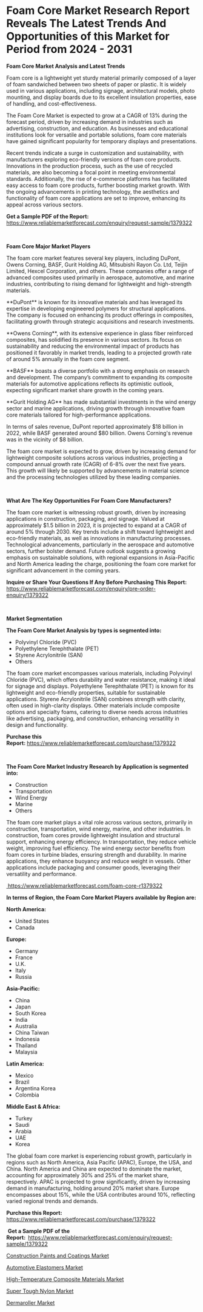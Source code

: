 <p><h1>Foam Core Market Research Report Reveals The Latest Trends And Opportunities of this Market for Period from 2024 - 2031</h1></p><p><strong>Foam Core Market Analysis and Latest Trends</strong></p>
<p><p>Foam core is a lightweight yet sturdy material primarily composed of a layer of foam sandwiched between two sheets of paper or plastic. It is widely used in various applications, including signage, architectural models, photo mounting, and display boards due to its excellent insulation properties, ease of handling, and cost-effectiveness.</p><p>The Foam Core Market is expected to grow at a CAGR of 13% during the forecast period, driven by increasing demand in industries such as advertising, construction, and education. As businesses and educational institutions look for versatile and portable solutions, foam core materials have gained significant popularity for temporary displays and presentations.</p><p>Recent trends indicate a surge in customization and sustainability, with manufacturers exploring eco-friendly versions of foam core products. Innovations in the production process, such as the use of recycled materials, are also becoming a focal point in meeting environmental standards. Additionally, the rise of e-commerce platforms has facilitated easy access to foam core products, further boosting market growth. With the ongoing advancements in printing technology, the aesthetics and functionality of foam core applications are set to improve, enhancing its appeal across various sectors.</p></p>
<p><strong>Get a Sample PDF of the Report:&nbsp;</strong> <a href="https://www.reliablemarketforecast.com/enquiry/request-sample/1379322?utm_campaign=1108&utm_medium=2&utm_source=Github&utm_content=ia&utm_term=07112024&utm_id=foam-core">https://www.reliablemarketforecast.com/enquiry/request-sample/1379322</a></p>
<p>&nbsp;</p>
<p><strong>Foam Core Major Market Players</strong></p>
<p><p>The foam core market features several key players, including DuPont, Owens Corning, BASF, Gurit Holding AG, Mitsubishi Rayon Co. Ltd, Teijin Limited, Hexcel Corporation, and others. These companies offer a range of advanced composites used primarily in aerospace, automotive, and marine industries, contributing to rising demand for lightweight and high-strength materials.</p><p>**DuPont** is known for its innovative materials and has leveraged its expertise in developing engineered polymers for structural applications. The company is focused on enhancing its product offerings in composites, facilitating growth through strategic acquisitions and research investments.</p><p>**Owens Corning**, with its extensive experience in glass fiber reinforced composites, has solidified its presence in various sectors. Its focus on sustainability and reducing the environmental impact of products has positioned it favorably in market trends, leading to a projected growth rate of around 5% annually in the foam core segment.</p><p>**BASF** boasts a diverse portfolio with a strong emphasis on research and development. The company’s commitment to expanding its composite materials for automotive applications reflects its optimistic outlook, expecting significant market share growth in the coming years.</p><p>**Gurit Holding AG** has made substantial investments in the wind energy sector and marine applications, driving growth through innovative foam core materials tailored for high-performance applications.</p><p>In terms of sales revenue, DuPont reported approximately $18 billion in 2022, while BASF generated around $80 billion. Owens Corning's revenue was in the vicinity of $8 billion.</p><p>The foam core market is expected to grow, driven by increasing demand for lightweight composite solutions across various industries, projecting a compound annual growth rate (CAGR) of 6-8% over the next five years. This growth will likely be supported by advancements in material science and the processing technologies utilized by these leading companies.</p></p>
<p>&nbsp;</p>
<p><strong>What Are The Key Opportunities For Foam Core Manufacturers?</strong></p>
<p><p>The foam core market is witnessing robust growth, driven by increasing applications in construction, packaging, and signage. Valued at approximately $1.5 billion in 2023, it is projected to expand at a CAGR of around 5% through 2030. Key trends include a shift toward lightweight and eco-friendly materials, as well as innovations in manufacturing processes. Technological advancements, particularly in the aerospace and automotive sectors, further bolster demand. Future outlook suggests a growing emphasis on sustainable solutions, with regional expansions in Asia-Pacific and North America leading the charge, positioning the foam core market for significant advancement in the coming years.</p></p>
<p><strong>Inquire or Share Your Questions If Any Before Purchasing This Report:</strong> <a href="https://www.reliablemarketforecast.com/enquiry/pre-order-enquiry/1379322?utm_campaign=1108&utm_medium=2&utm_source=Github&utm_content=ia&utm_term=07112024&utm_id=foam-core">https://www.reliablemarketforecast.com/enquiry/pre-order-enquiry/1379322</a></p>
<p>&nbsp;</p>
<p><strong>Market Segmentation</strong></p>
<p><strong>The Foam Core Market Analysis by types is segmented into:</strong></p>
<p><ul><li>Polyvinyl Chloride (PVC)</li><li>Polyethylene Terephthalate (PET)</li><li>Styrene Acrylonitrile (SAN)</li><li>Others</li></ul></p>
<p><p>The foam core market encompasses various materials, including Polyvinyl Chloride (PVC), which offers durability and water resistance, making it ideal for signage and displays. Polyethylene Terephthalate (PET) is known for its lightweight and eco-friendly properties, suitable for sustainable applications. Styrene Acrylonitrile (SAN) combines strength with clarity, often used in high-clarity displays. Other materials include composite options and specialty foams, catering to diverse needs across industries like advertising, packaging, and construction, enhancing versatility in design and functionality.</p></p>
<p><strong>Purchase this Report:&nbsp;</strong><a href="https://www.reliablemarketforecast.com/purchase/1379322?utm_campaign=1108&utm_medium=2&utm_source=Github&utm_content=ia&utm_term=07112024&utm_id=foam-core">https://www.reliablemarketforecast.com/purchase/1379322</a></p>
<p>&nbsp;</p>
<p><strong>The Foam Core Market Industry Research by Application is segmented into:</strong></p>
<p><ul><li>Construction</li><li>Transportation</li><li>Wind Energy</li><li>Marine</li><li>Others</li></ul></p>
<p><p>The foam core market plays a vital role across various sectors, primarily in construction, transportation, wind energy, marine, and other industries. In construction, foam cores provide lightweight insulation and structural support, enhancing energy efficiency. In transportation, they reduce vehicle weight, improving fuel efficiency. The wind energy sector benefits from foam cores in turbine blades, ensuring strength and durability. In marine applications, they enhance buoyancy and reduce weight in vessels. Other applications include packaging and consumer goods, leveraging their versatility and performance.</p></p>
<p><a href="https://www.reliablemarketforecast.com/foam-core-r1379322?utm_campaign=1108&utm_medium=2&utm_source=Github&utm_content=ia&utm_term=07112024&utm_id=foam-core">&nbsp;https://www.reliablemarketforecast.com/foam-core-r1379322</a></p>
<p><strong>In terms of Region, the Foam Core Market Players available by Region are:</strong></p>
<p>
    <p> <strong> North America: </strong>
        <ul>
            <li>United States</li>
            <li>Canada</li>
        </ul>
        </p> 
    <p> <strong> Europe: </strong>
        <ul>
            <li>Germany</li>
            <li>France</li>
            <li>U.K.</li>
            <li>Italy</li>
            <li>Russia</li>
        </ul>
        </p> 
    <p> <strong> Asia-Pacific: </strong>
        <ul>
            <li>China</li>
            <li>Japan</li>
            <li>South Korea</li>
            <li>India</li>
            <li>Australia</li>
            <li>China Taiwan</li>
            <li>Indonesia</li>
            <li>Thailand</li>
            <li>Malaysia</li>
        </ul>
        </p> 
    <p> <strong> Latin America: </strong>
        <ul>
            <li>Mexico</li>
            <li>Brazil</li>
            <li>Argentina Korea</li>
            <li>Colombia</li>
        </ul>
        </p> 
    <p> <strong> Middle East & Africa: </strong>
        <ul>
            <li>Turkey</li>
            <li>Saudi</li>
            <li>Arabia</li>
            <li>UAE</li>
            <li>Korea</li>
        </ul>
    </p>
    </p>
<p><p>The global foam core market is experiencing robust growth, particularly in regions such as North America, Asia Pacific (APAC), Europe, the USA, and China. North America and China are expected to dominate the market, accounting for approximately 30% and 25% of the market share, respectively. APAC is projected to grow significantly, driven by increasing demand in manufacturing, holding around 20% market share. Europe encompasses about 15%, while the USA contributes around 10%, reflecting varied regional trends and demands.</p></p>
<p><strong>Purchase this Report: </strong><a href="https://www.reliablemarketforecast.com/purchase/1379322?utm_campaign=1108&utm_medium=2&utm_source=Github&utm_content=ia&utm_term=07112024&utm_id=foam-core">https://www.reliablemarketforecast.com/purchase/1379322</a></p>
<p>&nbsp;<strong>Get a Sample PDF of the Report:&nbsp;&nbsp;</strong><a href="https://www.reliablemarketforecast.com/enquiry/request-sample/1379322?utm_campaign=1108&utm_medium=2&utm_source=Github&utm_content=ia&utm_term=07112024&utm_id=foam-core">https://www.reliablemarketforecast.com/enquiry/request-sample/1379322</a></p>
<p><strong></strong></p>
<p><p><a href="https://github.com/kandidbn/Market-Research-Report-List-1/blob/main/construction-paints-and-coatings-market.md?utm_campaign=1108&utm_medium=2&utm_source=Github&utm_content=ia&utm_term=07112024&utm_id=foam-core">Construction Paints and Coatings Market</a></p><p><a href="https://github.com/cecilebbruhter/Market-Research-Report-List-1/blob/main/automotive-elastomers-market.md?utm_campaign=1108&utm_medium=2&utm_source=Github&utm_content=ia&utm_term=07112024&utm_id=foam-core">Automotive Elastomers Market</a></p><p><a href="https://github.com/doyeme32g/Market-Research-Report-List-1/blob/main/high-temperature-composite-materials-market.md?utm_campaign=1108&utm_medium=2&utm_source=Github&utm_content=ia&utm_term=07112024&utm_id=foam-core">High-Temperature Composite Materials Market</a></p><p><a href="https://github.com/nekolalrclippo/Market-Research-Report-List-1/blob/main/super-tough-nylon-market.md?utm_campaign=1108&utm_medium=2&utm_source=Github&utm_content=ia&utm_term=07112024&utm_id=foam-core">Super Tough Nylon Market</a></p><p><a href="https://issuu.com/reportprime-2/docs/dermaroller-market-size-2030.pptx_b3462bfb92f451?utm_campaign=1108&utm_medium=2&utm_source=Github&utm_content=ia&utm_term=07112024&utm_id=foam-core">Dermaroller Market</a></p></p>